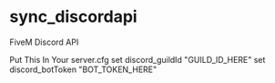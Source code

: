# sync_discordapi

FiveM Discord API

Put This In Your server.cfg
set discord_guildId "GUILD_ID_HERE"
set discord_botToken "BOT_TOKEN_HERE"
